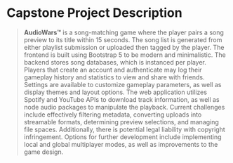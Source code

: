 # Capstone Project Description
> **AudioWars™** is a song-matching game where the player pairs a song preview to its title within 15 seconds. The song list is generated from either playlist submission or uploaded then tagged by the player. The frontend is built using Bootstrap 5 to be modern and minimalistic. The backend stores song databases, which is instanced per player. Players that create an account and authenticate may log their gameplay history and statistics to view and share with friends. Settings are available to customize gameplay parameters, as well as display themes and layout options. The web application utilizes Spotify and YouTube APIs to download track information, as well as node audio packages to manipulate the playback. Current challenges include effectively filtering metadata, converting uploads into streamable formats, determining preview selections, and managing file spaces. Additionally, there is potential legal liability with copyright infringement. Options for further development include implementing local and global multiplayer modes, as well as improvements to the game design.